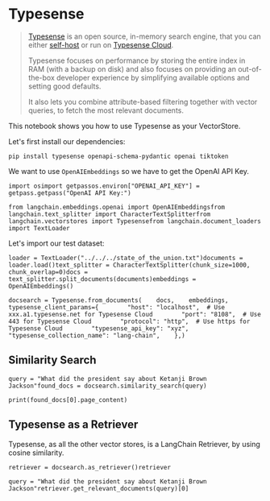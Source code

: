 Typesense
=========

> [Typesense](https://typesense.org) is an open source, in-memory search engine, that you can either [self-host](https://typesense.org/docs/guide/install-typesense.html#option-2-local-machine-self-hosting) or run on [Typesense Cloud](https://cloud.typesense.org/).
> 
> Typesense focuses on performance by storing the entire index in RAM (with a backup on disk) and also focuses on providing an out-of-the-box developer experience by simplifying available options and setting good defaults.
> 
> It also lets you combine attribute-based filtering together with vector queries, to fetch the most relevant documents.

This notebook shows you how to use Typesense as your VectorStore.

Let's first install our dependencies:

    pip install typesense openapi-schema-pydantic openai tiktoken

We want to use `OpenAIEmbeddings` so we have to get the OpenAI API Key.

    import osimport getpassos.environ["OPENAI_API_KEY"] = getpass.getpass("OpenAI API Key:")

    from langchain.embeddings.openai import OpenAIEmbeddingsfrom langchain.text_splitter import CharacterTextSplitterfrom langchain.vectorstores import Typesensefrom langchain.document_loaders import TextLoader

Let's import our test dataset:

    loader = TextLoader("../../../state_of_the_union.txt")documents = loader.load()text_splitter = CharacterTextSplitter(chunk_size=1000, chunk_overlap=0)docs = text_splitter.split_documents(documents)embeddings = OpenAIEmbeddings()

    docsearch = Typesense.from_documents(    docs,    embeddings,    typesense_client_params={        "host": "localhost",  # Use xxx.a1.typesense.net for Typesense Cloud        "port": "8108",  # Use 443 for Typesense Cloud        "protocol": "http",  # Use https for Typesense Cloud        "typesense_api_key": "xyz",        "typesense_collection_name": "lang-chain",    },)

Similarity Search[​](#similarity-search "Direct link to Similarity Search")
---------------------------------------------------------------------------

    query = "What did the president say about Ketanji Brown Jackson"found_docs = docsearch.similarity_search(query)

    print(found_docs[0].page_content)

Typesense as a Retriever[​](#typesense-as-a-retriever "Direct link to Typesense as a Retriever")
------------------------------------------------------------------------------------------------

Typesense, as all the other vector stores, is a LangChain Retriever, by using cosine similarity.

    retriever = docsearch.as_retriever()retriever

    query = "What did the president say about Ketanji Brown Jackson"retriever.get_relevant_documents(query)[0]
